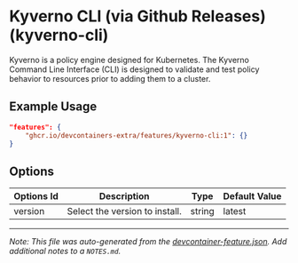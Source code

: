 
# Kyverno CLI (via Github Releases) (kyverno-cli)

Kyverno is a policy engine designed for Kubernetes. The Kyverno Command Line Interface (CLI) is designed to validate and test policy behavior to resources prior to adding them to a cluster.

## Example Usage

```json
"features": {
    "ghcr.io/devcontainers-extra/features/kyverno-cli:1": {}
}
```

## Options

| Options Id | Description | Type | Default Value |
|-----|-----|-----|-----|
| version | Select the version to install. | string | latest |



---

_Note: This file was auto-generated from the [devcontainer-feature.json](devcontainer-feature.json).  Add additional notes to a `NOTES.md`._
